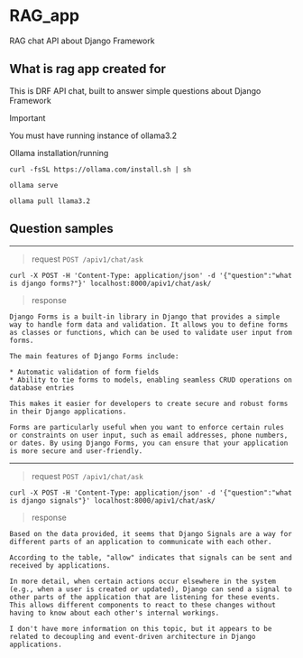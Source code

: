 # RAG_app

RAG chat API about Django Framework

## What is rag app  created for

This is DRF API chat, built to answer simple questions
about Django Framework

> [!IMPORTANT]
> You must have running instance of ollama3.2
>
> Ollama installation/running
>
> ` curl -fsSL https://ollama.com/install.sh | sh `
>
> ` ollama serve `
>
> ` ollama pull llama3.2 `

## Question samples

--------------------------------------------------------------------------------------------------------------------------

> request
`POST /apiv1/chat/ask`

`curl -X POST -H 'Content-Type: application/json' -d '{"question":"what is django forms?"}' localhost:8000/apiv1/chat/ask/`

> response
```
Django Forms is a built-in library in Django that provides a simple way to handle form data and validation. It allows you to define forms as classes or functions, which can be used to validate user input from forms.

The main features of Django Forms include:

* Automatic validation of form fields
* Ability to tie forms to models, enabling seamless CRUD operations on database entries

This makes it easier for developers to create secure and robust forms in their Django applications.

Forms are particularly useful when you want to enforce certain rules or constraints on user input, such as email addresses, phone numbers, or dates. By using Django Forms, you can ensure that your application is more secure and user-friendly.
```

--------------------------------------------------------------------------------------------------------------------------

> request
`POST /apiv1/chat/ask`

`curl -X POST -H 'Content-Type: application/json' -d '{"question":"what is django signals"}' localhost:8000/apiv1/chat/ask/`

> response
```
Based on the data provided, it seems that Django Signals are a way for different parts of an application to communicate with each other.

According to the table, "allow" indicates that signals can be sent and received by applications. 

In more detail, when certain actions occur elsewhere in the system (e.g., when a user is created or updated), Django can send a signal to other parts of the application that are listening for these events. This allows different components to react to these changes without having to know about each other's internal workings.

I don't have more information on this topic, but it appears to be related to decoupling and event-driven architecture in Django applications.  
```

